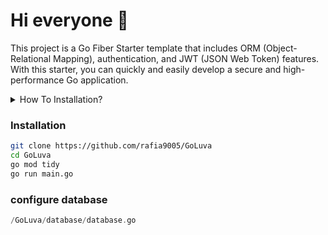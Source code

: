 # Hi everyone :wave:

This project is a Go Fiber Starter template that includes ORM (Object-Relational Mapping), authentication, and JWT (JSON Web Token) features. With this starter, you can quickly and easily develop a secure and high-performance Go application.

<details>
<summary>
  How To Installation?
</summary>
  
### Docs
Getting Started

Follow these steps to get started with the Go Fiber Starter Template [Docs](https://www.efset.org/cert/5P5Pp1)


### Technologies

- Golang
- Go Fiber
- GORM
- x crypto bcrypt                                                      |
  
## Router 📕
| Method | Route                                                | QUERY                                             |
| ------------------ | ------------------------------------------------------ | ------------------------------------------------ |
| POST               | http://localhost:8000/login | [QUERY](https://github.com/aellopos) |
| POST               | http://localhost:8000/register | [QUERY](https://github.com/aellopos) |
| GET               | http://localhost:8000/users | [QUERY](https://github.com/aellopos) |
| GET              | http://localhost:8000/users/{id} | [QUERY](https://github.com/aellopos) |
| POST               | http://localhost:8000/users | [QUERY](https://github.com/aellopos) |
| DELETE             | http://localhost:8000/users/{id} | [QUERY](https://github.com/aellopos) |
| PUT             | http://localhost:8000/users/{id} | [QUERY](https://github.com/aellopos) |

</details>

### Installation

```bash
git clone https://github.com/rafia9005/GoLuva
cd GoLuva
go mod tidy
go run main.go
```

### configure database
```swift
/GoLuva/database/database.go
```
